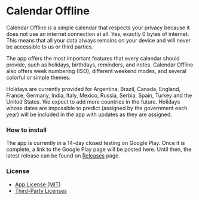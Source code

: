 # Calendar Offline

Calendar Offline is a simple calendar that respects your privacy because it does not use an internet connection at all. Yes, exactly 0 bytes of internet. This means that all your data always remains on your device and will never be accessible to us or third parties.

The app offers the most important features that every calendar should provide, such as holidays, birthdays, reminders, and notes. Calendar Offline also offers week numbering (ISO), different weekend modes, and several colorful or simple themes.

Holidays are currently provided for Argentina, Brazil, Canada, England, France, Germany, India, Italy, Mexico, Russia, Serbia, Spain, Turkey and the United States. We expect to add more countries in the future. Holidays whose dates are impossible to predict (assigned by the government each year) will be included in the app with updates as they are assigned.

### How to install
The app is currently in a 14-day closed testing on Google Play. Once it is complete, a link to the Google Play page will be posted here. Until then, the latest release can be found on [Releases](https://github.com/asivers/mycalendar/releases) page.

### License
- [App License (MIT)](LICENSE)
- [Third-Party Licenses](THIRD-PARTY-LICENSES)
